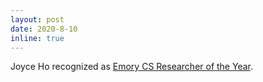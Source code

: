 ```yaml
---
layout: post
date: 2020-8-10
inline: true
---
```


Joyce Ho recognized as [Emory CS Researcher of the Year](https://www.cs.emory.edu/events/news/#news276).

